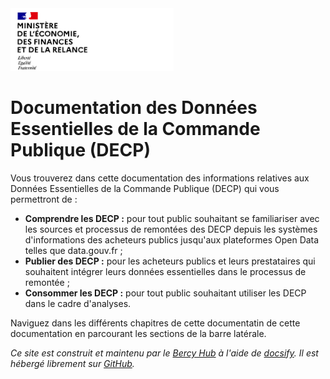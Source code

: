 <img src="_media/logo.png" alt="logo" height=100/>

# Documentation des Données Essentielles de la Commande Publique (DECP)

Vous trouverez dans cette documentation des informations relatives aux Données Essentielles de la Commande Publique (DECP) qui vous permettront de :
- **Comprendre les DECP :** pour tout public souhaitant se familiariser avec les sources et processus de remontées des DECP depuis les systèmes d'informations des acheteurs publics jusqu'aux plateformes Open Data telles que data.gouv.fr ;
- **Publier des DECP :** pour les acheteurs publics et leurs prestataires qui souhaitent intégrer leurs données essentielles dans le processus de remontée ;
- **Consommer les DECP :** pour tout public souhaitant utiliser les DECP dans le cadre d'analyses.

Naviguez dans les différents chapitres de cette documentatin de cette documentation en parcourant les sections de la barre latérale.

*Ce site est construit et maintenu par le [Bercy Hub](https://139bercy.github.io/hub/) à l'aide de [docsify](https://docsify.js.org/#/). Il est hébergé librement sur [GitHub](https://github.com/139bercy/decp-docs).*
